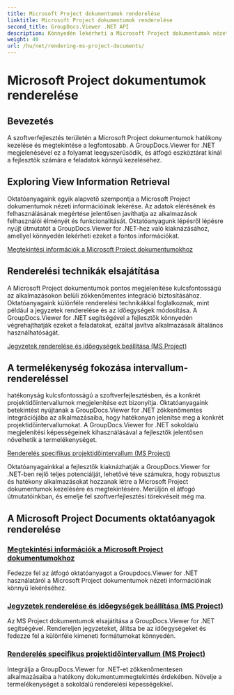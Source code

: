 ```yaml
---
title: Microsoft Project dokumentumok renderelése
linktitle: Microsoft Project dokumentumok renderelése
second_title: GroupDocs.Viewer .NET API
description: Könnyedén lekérheti a Microsoft Project dokumentumok nézeti adatait a GroupDocs.Viewer for .NET segítségével. Növelje a termelékenységet a sokoldalú renderelési képességekkel.
weight: 40
url: /hu/net/rendering-ms-project-documents/
---
```


# Microsoft Project dokumentumok renderelése

## Bevezetés

A szoftverfejlesztés területén a Microsoft Project dokumentumok hatékony kezelése és megtekintése a legfontosabb. A GroupDocs.Viewer for .NET megjelenésével ez a folyamat leegyszerűsödik, és átfogó eszköztárat kínál a fejlesztők számára e feladatok könnyű kezeléséhez.

## Exploring View Information Retrieval
Oktatóanyagaink egyik alapvető szempontja a Microsoft Project dokumentumok nézeti információinak lekérése. Az adatok elérésének és felhasználásának megértése jelentősen javíthatja az alkalmazások felhasználói élményét és funkcionalitását. Oktatóanyagunk lépésről lépésre nyújt útmutatót a GroupDocs.Viewer for .NET-hez való kiaknázásához, amellyel könnyedén lekérheti ezeket a fontos információkat.

[Megtekintési információk a Microsoft Project dokumentumokhoz](./get-view-info-ms-project/)

## Renderelési technikák elsajátítása
A Microsoft Project dokumentumok pontos megjelenítése kulcsfontosságú az alkalmazásokon belüli zökkenőmentes integráció biztosításához. Oktatóanyagaink különféle renderelési technikákkal foglalkoznak, mint például a jegyzetek renderelése és az időegységek módosítása. A GroupDocs.Viewer for .NET segítségével a fejlesztők könnyedén végrehajthatják ezeket a feladatokat, ezáltal javítva alkalmazásaik általános használhatóságát.

[Jegyzetek renderelése és időegységek beállítása (MS Project)](./render-notes-and-adjust-time-ms-project/)

## A termelékenység fokozása intervallum-rendereléssel
hatékonyság kulcsfontosságú a szoftverfejlesztésben, és a konkrét projektidőintervallumok megjelenítése ezt bizonyítja. Oktatóanyagaink betekintést nyújtanak a GroupDocs.Viewer for .NET zökkenőmentes integrációjába az alkalmazásaiba, hogy hatékonyan jelenítse meg a konkrét projektidőintervallumokat. A GroupDocs.Viewer for .NET sokoldalú megjelenítési képességeinek kihasználásával a fejlesztők jelentősen növelhetik a termelékenységet.

[Renderelés specifikus projektidőintervallum (MS Project)](./render-project-time-interval-ms-project/)

Oktatóanyagainkkal a fejlesztők kiaknázhatják a GroupDocs.Viewer for .NET-ben rejlő teljes potenciálját, lehetővé téve számukra, hogy robusztus és hatékony alkalmazásokat hozzanak létre a Microsoft Project dokumentumok kezelésére és megtekintésére. Merüljön el átfogó útmutatóinkban, és emelje fel szoftverfejlesztési törekvéseit még ma.
## A Microsoft Project Documents oktatóanyagok renderelése
### [Megtekintési információk a Microsoft Project dokumentumokhoz](./get-view-info-ms-project/)
Fedezze fel az átfogó oktatóanyagot a Groupdocs.Viewer for .NET használatáról a Microsoft Project dokumentumok nézeti információinak könnyű lekéréséhez.
### [Jegyzetek renderelése és időegységek beállítása (MS Project)](./render-notes-and-adjust-time-ms-project/)
Az MS Project dokumentumok elsajátítása a GroupDocs.Viewer for .NET segítségével. Rendereljen jegyzeteket, állítsa be az időegységeket és fedezze fel a különféle kimeneti formátumokat könnyedén.
### [Renderelés specifikus projektidőintervallum (MS Project)](./render-project-time-interval-ms-project/)
Integrálja a GroupDocs.Viewer for .NET-et zökkenőmentesen alkalmazásaiba a hatékony dokumentummegtekintés érdekében. Növelje a termelékenységet a sokoldalú renderelési képességekkel.